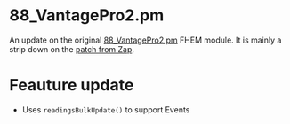 # 88_VantagePro2.pm
An update on the original [88_VantagePro2.pm](https://svn.fhem.de/fhem/trunk/fhem/FHEM/88_VantagePro2.pm) FHEM module. It is mainly a strip down on the [patch from Zap](https://forum.fhem.de/index.php/topic,30089.msg227508.html#msg227508).

# Feauture update
- Uses ``readingsBulkUpdate()`` to support Events
